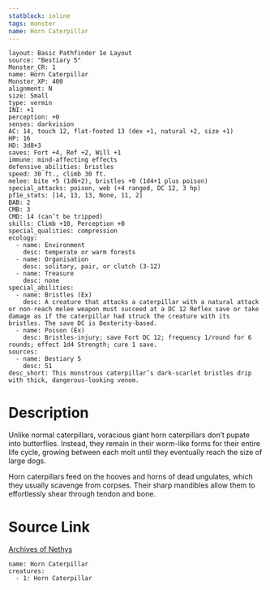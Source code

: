 ```yaml
---
statblock: inline
tags: monster
name: Horn Caterpillar
---
```

```statblock
layout: Basic Pathfinder 1e Layout
source: "Bestiary 5"
Monster_CR: 1
name: Horn Caterpillar
Monster_XP: 400
alignment: N
size: Small
type: vermin
INI: +1
perception: +0
senses: darkvision
AC: 14, touch 12, flat-footed 13 (dex +1, natural +2, size +1)
HP: 16
HD: 3d8+3
saves: Fort +4, Ref +2, Will +1
immune: mind-affecting effects
defensive_abilities: bristles
speed: 30 ft., climb 30 ft.
melee: bite +5 (1d6+2), bristles +0 (1d4+1 plus poison)
special_attacks: poison, web (+4 ranged, DC 12, 3 hp)
pf1e_stats: [14, 13, 13, None, 11, 2]
BAB: 2
CMB: 3
CMD: 14 (can’t be tripped)
skills: Climb +10, Perception +0
special_qualities: compression
ecology:
  - name: Environment
    desc: temperate or warm forests
  - name: Organisation
    desc: solitary, pair, or clutch (3-12)
  - name: Treasure
    desc: none
special_abilities:
  - name: Bristles (Ex)
    desc: A creature that attacks a caterpillar with a natural attack or non-reach melee weapon must succeed at a DC 12 Reflex save or take damage as if the caterpillar had struck the creature with its bristles. The save DC is Dexterity-based.
  - name: Poison (Ex)
    desc: Bristles-injury; save Fort DC 12; frequency 1/round for 6 rounds; effect 1d4 Strength; cure 1 save.
sources:
  - name: Bestiary 5
    desc: 51
desc_short: This monstrous caterpillar’s dark-scarlet bristles drip with thick, dangerous-looking venom.
```
# Description
Unlike normal caterpillars, voracious giant horn caterpillars don’t pupate into butterflies. Instead, they remain in their worm-like forms for their entire life cycle, growing between each molt until they eventually reach the size of large dogs.

Horn caterpillars feed on the hooves and horns of dead ungulates, which they usually scavenge from corpses. Their sharp mandibles allow them to effortlessly shear through tendon and bone.
# Source Link
[Archives of Nethys](https://aonprd.com/MonsterDisplay.aspx?ItemName=Horn%20Caterpillar)
```encounter-table
name: Horn Caterpillar
creatures:
  - 1: Horn Caterpillar
```
